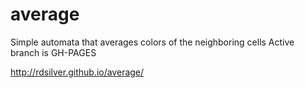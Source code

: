 # average
Simple automata that averages colors of the neighboring cells
Active branch is GH-PAGES

http://rdsilver.github.io/average/

